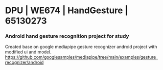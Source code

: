# DPU | WE674 | HandGesture | 65130273
### Android hand gesture recognition project for study
Created base on google mediapipe gesture recognizer android project with modified ui and model.
https://github.com/googlesamples/mediapipe/tree/main/examples/gesture_recognizer/android
